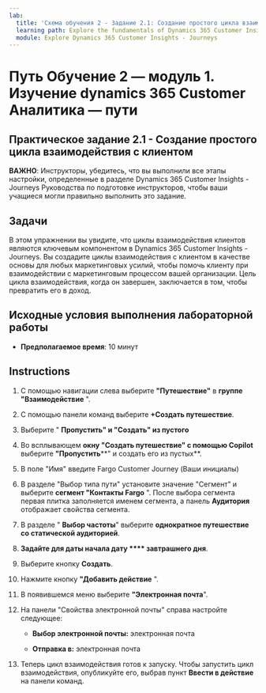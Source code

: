 ```yaml
---
lab:
  title: 'Схема обучения 2 - Задание 2.1: Создание простого цикла взаимодействия с клиентом'
  learning path: Explore the fundamentals of Dynamics 365 Customer Insights
  module: Explore Dynamics 365 Customer Insights - Journeys
---
```


Путь Обучение 2 — модуль 1. Изучение dynamics 365 Customer Аналитика — пути
========================

## Практическое задание 2.1 - Создание простого цикла взаимодействия с клиентом

**ВАЖНО**: Инструкторы, убедитесь, что вы выполнили все этапы настройки, определенные в разделе Dynamics 365 Customer Insights - Journeys Руководства по подготовке инструкторов, чтобы ваши учащиеся могли правильно выполнить это задание.   

## Задачи

В этом упражнении вы увидите, что циклы взаимодействия клиентов являются ключевым компонентом в Dynamics 365 Customer Insights - Journeys. Вы создадите циклы взаимодействия с клиентом в качестве основы для любых маркетинговых усилий, чтобы помочь клиенту при взаимодействии с маркетинговым процессом вашей организации. Цель цикла взаимодействия, когда он завершен, заключается в том, чтобы превратить его в доход. 

## Исходные условия выполнения лабораторной работы

  - **Предполагаемое время**: 10 минут

## Instructions
1. С помощью навигации слева выберите **"Путешествие"** в **группе "Взаимодействие** ".

1. С помощью панели команд выберите **+Создать путешествие**.

1. Выберите " **Пропустить" и "Создать" из пустого**

1. Во всплывающем **окну "Создать путешествие" с помощью Copilot** выберите **"Пропустить****" и создать его из пустых**.

1. В поле "Имя" введите Fargo Customer Journey (Ваши инициалы) 

1. В разделе "Выбор типа пути" установите значение "Сегмент" и выберите **сегмент "Контакты Fargo** ". После выбора сегмента первая плитка заполняется именем сегмента, а панель **Аудитория** отображает свойства сегмента.

1. В разделе " **Выбор частоты**" выберите **однократное путешествие со статической аудиторией**.

1. **Задайте для даты начала дату **** завтрашнего дня**.

1. Выберите кнопку **Создать**.

1. Нажмите кнопку **"Добавить действие** ".

1. В появившемся меню выберите **"Электронная почта**".

1. На панели "Свойства электронной почты" справа настройте следующее:

    - **Выбор электронной почты:** электронная почта 

    - **Отправка в:** электронная почта

1. Теперь цикл взаимодействия готов к запуску. Чтобы запустить цикл взаимодействия, опубликуйте его, выбрав пункт **Ввести в действие** на панели команд.
